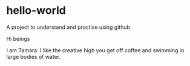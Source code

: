 # hello-world
A project to understand and practise using github


Hi beings

I am Tamara. I like the creative high you get off coffee and swimming in large bodies 
of water.
